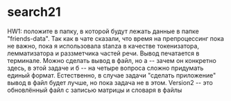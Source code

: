 # search21

HW1: положите в папку, в которой будут лежать данные в папке "friends-data". Так как в чате сказали, что время на препроцессинг пока не важно, пока я использовала stanza в качестве токенизатора, лемматизатора и раззметчика частей речи. Вывод печатается в терминале. Можно сделать вывод в файл, но а -- зачем он конкретно здесь, в этой задаче и б -- на четыре вопроса сложно придумать единый формат. Естественно, в случае задачи "сделать приложение" вывод в файл будет лучше, но пока задача не в этом. Version2 -- это обновлённый файл с записью матрицы и словаря в файлы
